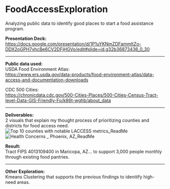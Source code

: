 # FoodAccessExploration
Analyzing public data to identify good places to start a food assistance program. <br>

**Presentation Deck:** <br>
https://docs.google.com/presentation/d/1P1uYKNmZDFammItZo-DDX2oGPH7vhcBe6CV2DFjHGVo/edit#slide=id.g32b36873436_0_30 <br>
______________________________________________________________________________
**Public data used:**  <br/>
USDA Food Environment Atlas:  <br/>
https://www.ers.usda.gov/data-products/food-environment-atlas/data-access-and-documentation-downloads

CDC 500 Cities: <br/>
https://chronicdata.cdc.gov/500-Cities-Places/500-Cities-Census-Tract-level-Data-GIS-Friendly-Fo/k86t-wghb/about_data
______________________________________________________________________________
**Deliverables:**  <br/>
2 visuals that explain my thought process of prioritizing counties and districts for food access need. <br>
![Top 10 counties with notable LACCESS metrics_ReadMe](https://github.com/user-attachments/assets/056d75a8-c1ff-46b4-b406-944cae09cf70)
![Health Concerns _ Phoenix, AZ_ReadMe](https://github.com/user-attachments/assets/b9513c4a-dffa-4b86-8f14-e4f712fd36f3)

**Result:** <br/>
Tract FIPS 4013109400 in Maricopa, AZ... to support 3,000 people monthly through existing food pantries.
______________________________________________________________________________
**Other Exploration:**  <br/>
Kmeans Clustering that supports the previous findings to idenitify high-need areas.
